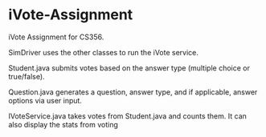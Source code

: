 # iVote-Assignment
iVote Assignment for CS356.

SimDriver uses the other classes to run the iVote service.

Student.java submits votes based on the answer type (multiple choice or true/false). 

Question.java generates a question, answer type, and if applicable, answer options via user input. 

IVoteService.java takes votes from Student.java and counts them. It can also display the stats from voting
